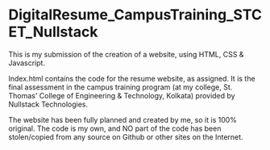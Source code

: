 # DigitalResume_CampusTraining_STCET_Nullstack

This is my submission of the creation of a website, using HTML, CSS & Javascript.

Index.html contains the code for the resume website, as assigned. 
It is the final assessment in the campus training program (at my college, St. Thomas' College of Engineering & Technology, Kolkata) provided by Nullstack Technologies.

The website has been fully planned and created by me, so it is 100% original. 
The code is my own, and NO part of the code has been stolen/copied from any source on Github or other sites on the Internet.
